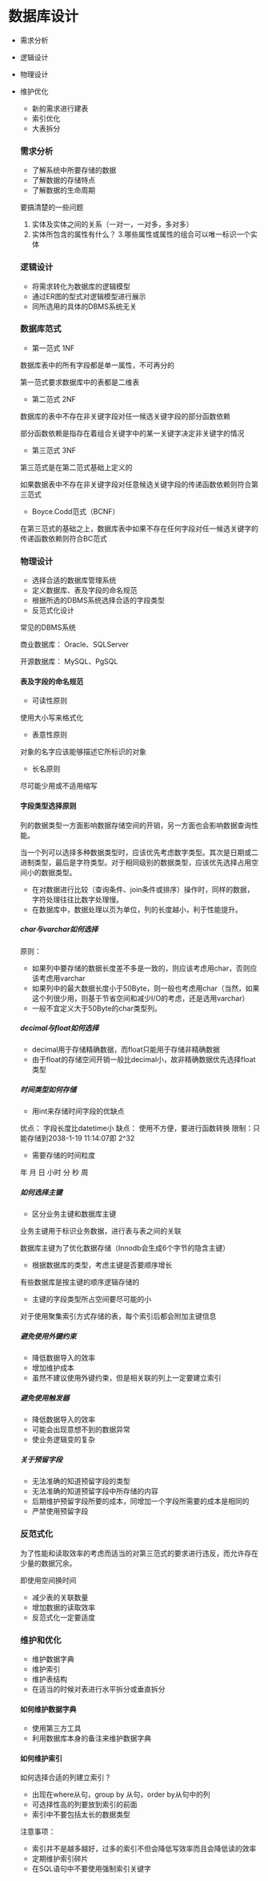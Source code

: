 # 数据库设计
- 需求分析
- 逻辑设计
- 物理设计
- 维护优化
  - 新的需求进行建表
  - 索引优化
  - 大表拆分
  
  ### 需求分析
  - 了解系统中所要存储的数据
  - 了解数据的存储特点
  - 了解数据的生命周期
  
  要搞清楚的一些问题
  
  1. 实体及实体之间的关系（一对一，一对多，多对多）
  2. 实体所包含的属性有什么？
  3.哪些属性或属性的组合可以唯一标识一个实体
  
  ### 逻辑设计
  - 将需求转化为数据库的逻辑模型
  - 通过ER图的型式对逻辑模型进行展示
  - 同所选用的具体的DBMS系统无关
  
   ### 数据库范式
   - 第一范式  1NF
   
   数据库表中的所有字段都是单一属性，不可再分的
   
   第一范式要求数据库中的表都是二维表
   
   - 第二范式  2NF
   
   数据库的表中不存在非关键字段对任一候选关键字段的部分函数依赖
   
   部分函数依赖是指存在着组合关键字中的某一关键字决定非关键字的情况
   
   - 第三范式 3NF
   
   第三范式是在第二范式基础上定义的
   
   如果数据表中不存在非关键字段对任意候选关键字段的传递函数依赖则符合第三范式
   
   - Boyce.Codd范式（BCNF）
   
    在第三范式的基础之上，数据库表中如果不存在任何字段对任一候选关键字的传递函数依赖则符合BC范式
    
    ### 物理设计
    - 选择合适的数据库管理系统
    - 定义数据库、表及字段的命名规范
    - 根据所选的DBMS系统选择合适的字段类型
    - 反范式化设计
    
    常见的DBMS系统
    
    商业数据库：  Oracle、SQLServer
    
    开源数据库： MySQL、PgSQL
    
    #### 表及字段的命名规范
    - 可读性原则
    
    使用大小写来格式化
    
    - 表意性原则
    
    对象的名字应该能够描述它所标识的对象
    
    - 长名原则
    
    尽可能少用或不适用缩写
    
    #### 字段类型选择原则
    列的数据类型一方面影响数据存储空间的开销，另一方面也会影响数据查询性能。
    
    当一个列可以选择多种数据类型时，应该优先考虑数字类型。其次是日期或二进制类型，最后是字符类型。对于相同级别的数据类型，应该优先选择占用空间小的数据类型。
    
    - 在对数据进行比较（查询条件、join条件或排序）操作时，同样的数据，字符处理往往比数字处理慢。
    - 在数据库中，数据处理以页为单位，列的长度越小，利于性能提升。
    
    ##### char与varchar如何选择
    
    原则：
    - 如果列中要存储的数据长度差不多是一致的，则应该考虑用char，否则应该考虑用varchar
    - 如果列中的最大数据长度小于50Byte，则一般也考虑用char（当然，如果这个列很少用，则基于节省空间和减少I/O的考虑，还是选用varchar）
    - 一般不宜定义大于50Byte的char类型列。
    
     ##### decimal与float如何选择
     
     - decimal用于存储精确数据，而float只能用于存储非精确数据
     - 由于float的存储空间开销一般比decimal小，故非精确数据优先选择float类型
     
     ##### 时间类型如何存储
     
     - 用int来存储时间字段的优缺点
     
     优点： 字段长度比datetime小
     缺点： 使用不方便，要进行函数转换
     限制：只能存储到2038-1-19 11:14:07即 2^32
     
     - 需要存储的时间粒度
     
     年 月 日 小时 分 秒 周
     
     ##### 如何选择主键
     - 区分业务主键和数据库主键
     
     业务主键用于标识业务数据，进行表与表之间的关联
     
     数据库主键为了优化数据存储（Innodb会生成6个字节的隐含主键）
     
     - 根据数据库的类型，考虑主键是否要顺序增长
     
     有些数据库是按主键的顺序逻辑存储的
     
     - 主键的字段类型所占空间要尽可能的小
     
     对于使用聚集索引方式存储的表，每个索引后都会附加主键信息
     
     ##### 避免使用外键约束
     
     - 降低数据导入的效率
     - 增加维护成本
     - 虽然不建议使用外键约束，但是相关联的列上一定要建立索引
     
     ##### 避免使用触发器
     - 降低数据导入的效率
     - 可能会出现意想不到的数据异常
     - 使业务逻辑变的复杂
     ##### 关于预留字段
     - 无法准确的知道预留字段的类型
     - 无法准确的知道预留字段中所存储的内容
     - 后期维护预留字段所要的成本，同增加一个字段所需要的成本是相同的
     - 严禁使用预留字段
     
     ### 反范式化
     为了性能和读取效率的考虑而适当的对第三范式的要求进行违反，而允许存在少量的数据冗余。
     
     即使用空间换时间
     
     - 减少表的关联数量
     - 增加数据的读取效率
     - 反范式化一定要适度
     
     ### 维护和优化
     - 维护数据字典
     - 维护索引
     - 维护表结构
     - 在适当的时候对表进行水平拆分或垂直拆分
     
     #### 如何维护数据字典
     - 使用第三方工具
     - 利用数据库本身的备注来维护数据字典
     #### 如何维护索引
     如何选择合适的列建立索引？
     - 出现在where从句，group by 从句，order by从句中的列
     - 可选择性高的列要放到索引的前面
     - 索引中不要包括太长的数据类型
     
     注意事项：
     
     - 索引并不是越多越好，过多的索引不但会降低写效率而且会降低读的效率
     - 定期维护索引碎片
     - 在SQL语句中不要使用强制索引关键字